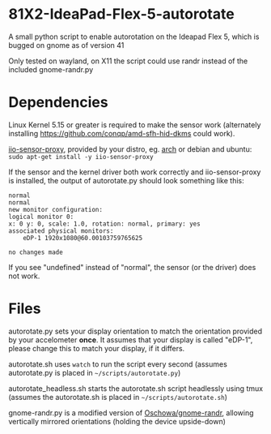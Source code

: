 # 81X2-IdeaPad-Flex-5-autorotate
A small python script to enable autorotation on the Ideapad Flex 5, which is bugged on gnome as of version 41

Only tested on wayland, on X11 the script could use randr instead of the included gnome-randr.py
# Dependencies
Linux Kernel 5.15 or greater is required to make the sensor work (alternately installing https://github.com/conqp/amd-sfh-hid-dkms could work).

[iio-sensor-proxy](https://gitlab.freedesktop.org/hadess/iio-sensor-proxy/), provided by your distro, eg. [arch](https://archlinux.org/packages/community/x86_64/iio-sensor-proxy/) or debian and ubuntu: ```sudo apt-get install -y iio-sensor-proxy```


If the sensor and the kernel driver both work correctly and iio-sensor-proxy is installed, the output of autorotate.py should look something like this:

```
normal
normal
new monitor configuration:
logical monitor 0:
x: 0 y: 0, scale: 1.0, rotation: normal, primary: yes
associated physical monitors:
	eDP-1 1920x1080@60.00103759765625

no changes made
```
If you see "undefined" instead of "normal", the sensor (or the driver) does not work.

# Files
autorotate.py sets your display orientation to match the orientation provided by your accelometer **once**. It assumes that your display is called "eDP-1", please change this to match your display, if it differs.

autorotate.sh uses ```watch``` to run the script every second (assumes autorotate.py is placed in ```~/scripts/autorotate.py```)

autorotate_headless.sh starts the autorotate.sh script headlessly using tmux (assumes the autorotate.sh is placed in ```~/scripts/autorotate.sh```)

gnome-randr.py is a modified version of [Oschowa/gnome-randr](https://gitlab.com/Oschowa/gnome-randr), allowing vertically mirrored orientations (holding the device upside-down)
